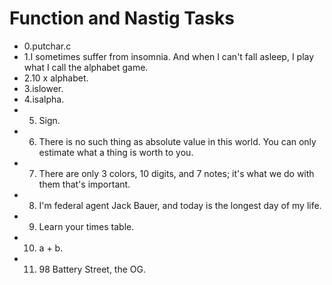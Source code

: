 # Function and Nastig Tasks
- 0.putchar.c
- 1.I sometimes suffer from insomnia. And when I can't fall asleep, I play what I call the alphabet game.
- 2.10 x alphabet.
- 3.islower.
- 4.isalpha.
- 5. Sign.
- 6. There is no such thing as absolute value in this world. You can only estimate what a thing is worth to you.
- 7. There are only 3 colors, 10 digits, and 7 notes; it's what we do with them that's important.
- 8. I'm federal agent Jack Bauer, and today is the longest day of my life.
- 9. Learn your times table.
- 10. a + b.
- 11. 98 Battery Street, the OG.

